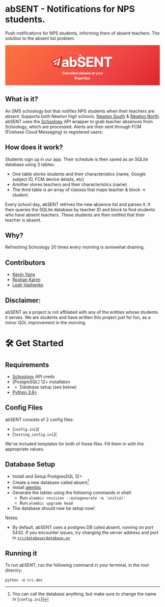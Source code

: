 # abSENT - Notifications for NPS students. 
Push notifications for NPS students, informing them of absent teachers. The solution to the absent list problem.

![abSENT Github Banner](https://github.com/absent-cc/branding/blob/main/assets/banner.svg)

## What is it?
An SMS schoology bot that notifies NPS students when their teachers are absent. Supports both Newton high schools, [Newton South](https://www.newton.k12.ma.us/nshs) & [Newton North](https://www.newton.k12.ma.us/nnhs).
abSENT uses the [Schoolopy](https://github.com/ErikBoesen/schoolopy) API wrapper to grab teacher absences from Schoology, which are processed. Alerts are then sent through FCM (Firebase Cloud Messaging) to registered users.

## How does it work?
Students sign up in our app. Their schedule is then saved as an SQLite database using 3 tables:

- One table stores students and their characteristics (name, Google subject ID, FCM device details, etc)
- Another stores teachers and their characteristics (name)
- The third table is an array of classes that maps teacher & block -> student. 

Every school day, abSENT retrives the new absence list and parses it. It then queries the SQLite database by teacher ID and block to find students who have absent teachers. These students are then notifed that their teacher is absent.

## Why?
Refreshing Schoology 20 times every morning is somewhat draining.
## Contributors
- [Kevin Yang](https://github.com/bykevinyang)
- [Roshan Karim](https://github.com/karimroshan)
- [Leah Vashevko](https://github.com/theaquarium)

## Disclaimer:
abSENT as a project is not affiliated with any of the entities whose students it serves. We are students and have written this project just for fun, as a minor QOL improvement in the morning.

# 🛠️ Get Started
## Requirements
- [Schoology](https://www.schoology.com/) API creds
- [PostgreSQL] 12+ installaton
- - Database setup (see below)
- [Python 3.8+](https://www.python.org/downloads/)

## Config Files
abSENT consists of 2 config files:
- [```config.ini```](
- [```testing_config.ini```](

We've included templates for both of these files. Fill them in with the appropriate values.
## Database Setup
- Install and Setup PostgresSQL 12+
- Create a new database called absent[^1]
- Install [alembic](https://alembic.sqlalchemy.org/en/latest/)
- Generate the tables using the following commands in shell:
    - Run ```alembic revision --autogenerate -m 'initial'```
    - Run ```alembic upgrade head```
- The database should now be setup now!

[^1]: You can call the database anything, but make sure to change the name in [```config.ini```](

Notes: 
- By default, abSENT uses a postgres DB caled absent, running on port 5432. If you encounter issues, try changing the server address and port in [```src/database/database.py```]()


## Running it
To run abSENT, run the following command in your terminal, in the root directry:

```python -m src.dev```
